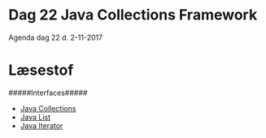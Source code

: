 # Dag 22 Java Collections Framework
Agenda dag 22 d. 2-11-2017

# Læsestof
#####Interfaces#####
* [Java Collections](http://docs.oracle.com/javase/8/docs/api/java/util/Collection.html)
* [Java List](http://docs.oracle.com/javase/8/docs/api/java/util/List.html)
* [Java Iterator](http://docs.oracle.com/javase/8/docs/api/java/util/Iterator.html)


